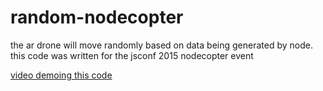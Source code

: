 # random-nodecopter
the ar drone will move randomly based on data being generated by node. this code was written for the jsconf 2015 nodecopter event

[video demoing this code](https://www.youtube.com/watch?v=M6-ET8Ec6yQ)

